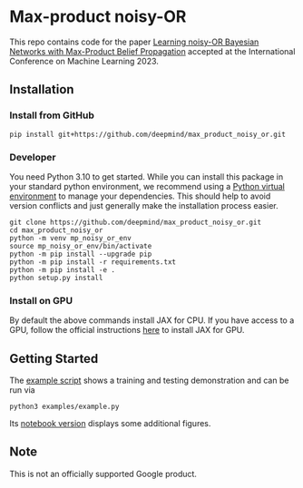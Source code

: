 # Max-product noisy-OR

This repo contains code for the paper [Learning noisy-OR Bayesian Networks with Max-Product Belief Propagation](https://arxiv.org/abs/2302.00099) accepted at the International Conference on Machine Learning 2023.

## Installation

### Install from GitHub
```
pip install git+https://github.com/deepmind/max_product_noisy_or.git
```

### Developer
You need Python 3.10 to get started.
While you can install this package in your standard python environment,
we recommend using a
[Python virtual environment](https://docs.python.org/3/tutorial/venv.html)
to manage your dependencies. This should help to avoid version conflicts and
just generally make the installation process easier.

```
git clone https://github.com/deepmind/max_product_noisy_or.git
cd max_product_noisy_or
python -m venv mp_noisy_or_env
source mp_noisy_or_env/bin/activate
python -m pip install --upgrade pip
python -m pip install -r requirements.txt
python -m pip install -e .
python setup.py install
```

### Install on GPU

By default the above commands install JAX for CPU. If you have access to a GPU,
follow the official instructions [here](https://github.com/google/jax#pip-installation-gpu-cuda)
to install JAX for GPU.

## Getting Started

The [example script](https://github.com/deepmind/max_product_noisy_or/blob/main/examples/example.py) shows a training and testing demonstration and can be run via
```
python3 examples/example.py
```
Its [notebook version](https://colab.research.google.com/github/deepmind/max_product_noisy_or/blob/master/examples/example.ipynb) displays some additional figures.


## Note

This is not an officially supported Google product.
